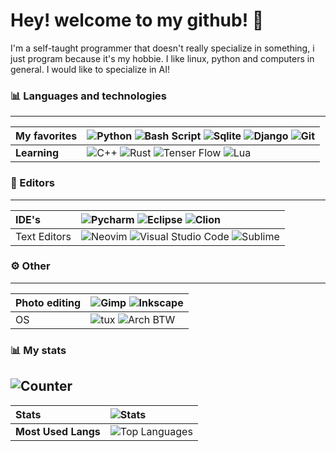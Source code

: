 # Hey! welcome to my github! 👋
I'm a self-taught programmer that doesn't really specialize in something, i just program because it's my hobbie. I like linux, python and computers in general. I would like to specialize in AI!

### 📊 Languages and technologies

---
My favorites | ![Python](https://img.shields.io/badge/python-%233776AB.svg?style=for-the-badge&logo=python&logoColor=white)  ![Bash Script](https://img.shields.io/badge/Bash-4EAA25?style=for-the-badge&logo=gnu-bash&logoColor=white) ![Sqlite](https://img.shields.io/badge/SQLite-07405E?style=for-the-badge&logo=sqlite&logoColor=white) ![Django](https://img.shields.io/badge/Django-092E20?style=for-the-badge&logo=django&logoColor=white) ![Git](https://img.shields.io/badge/Git-F05032?style=for-the-badge&logo=git&logoColor=white)
:--- | :---
| **Learning** |  ![C++](https://img.shields.io/badge/C%2B%2B-00599C?style=for-the-badge&logo=c%2B%2B&logoColor=white) ![Rust](https://img.shields.io/badge/Rust-black?style=for-the-badge&logo=rust&logoColor=#E57324) ![Tenser Flow](https://img.shields.io/badge/TensorFlow-FF6F00?style=for-the-badge&logo=tensorflow&logoColor=white) ![Lua](	https://img.shields.io/badge/Lua-2C2D72?style=for-the-badge&logo=lua&logoColor=white) 

### 📝 Editors

---
IDE's | ![Pycharm](https://img.shields.io/badge/pycharm-143?style=for-the-badge&logo=pycharm&logoColor=black&color=black&labelColor=green) ![Eclipse](	https://img.shields.io/badge/Eclipse-2C2255?style=for-the-badge&logo=eclipse&logoColor=white)  ![Clion](https://img.shields.io/badge/CLion-000000?style=for-the-badge&logo=clion&logoColor=white)
:--- | :---
Text Editors | ![Neovim](https://img.shields.io/badge/NeoVim-%2357A143.svg?&style=for-the-badge&logo=neovim&logoColor=white) ![Visual Studio Code](https://img.shields.io/badge/Visual_Studio_Code-0078D4?style=for-the-badge&logo=visual%20studio%20code&logoColor=white) ![Sublime](https://img.shields.io/badge/sublime_text-%23575757.svg?&style=for-the-badge&logo=sublime-text&logoColor=important)


### ⚙️ Other

---
Photo editing | ![Gimp](https://img.shields.io/badge/gimp-5C5543?style=for-the-badge&logo=gimp&logoColor=white) ![Inkscape](https://img.shields.io/badge/Inkscape-000000?style=for-the-badge&logo=Inkscape&logoColor=white)
:--- | :---
OS | ![tux](https://img.shields.io/badge/Linux-FCC624?style=for-the-badge&logo=linux&logoColor=black) ![Arch BTW](https://img.shields.io/badge/Arch_Linux-1793D1?style=for-the-badge&logo=arch-linux&logoColor=white)

### 📊 My stats
![Counter](https://komarev.com/ghpvc/?username=mrjakesir&color=1b1f27&style=flat-square)
---

**Stats** | ![Stats](https://github-readme-stats.vercel.app/api?username=lvoidi&theme=onedark&show_icons=true&hide_border=true&count_private=true)
:---|:---
**__Most Used Langs__** |![Top Languages](https://github-readme-stats.vercel.app/api/top-langs/?username=lvoidi&theme=onedark&show_icons=true&hide_border=true&layout=compact)

